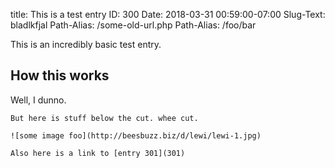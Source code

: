 title: This is a test entry
ID: 300
Date: 2018-03-31 00:59:00-07:00
Slug-Text: bladlkfjal
Path-Alias: /some-old-url.php
Path-Alias: /foo/bar

This is an incredibly basic test entry.

## How this works

Well, I dunno.

~~~~~
But here is stuff below the cut. whee cut.

![some image foo](http://beesbuzz.biz/d/lewi/lewi-1.jpg)

Also here is a link to [entry 301](301)
